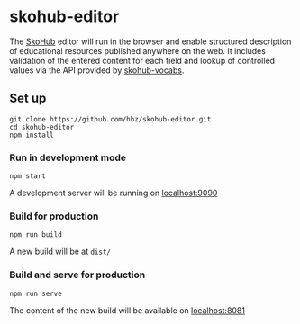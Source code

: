 # skohub-editor

The [SkoHub](https://skohub.io) editor will run in the browser and enable structured description of educational resources published anywhere on the web. It includes validation of the entered content for each field and lookup of controlled values via the API provided by [skohub-vocabs](https://github.com/hbz/skohub-vocabs).


## Set up
```
git clone https://github.com/hbz/skohub-editor.git
cd skohub-editor
npm install
```

### Run in development mode
```
npm start
```
A development server will be running on [localhost:9090](http://localhost:9090)

### Build for production
```
npm run build
```
A new build will be at `dist/`

### Build and serve for production
```
npm run serve
```
The content of the new build will be available on [localhost:8081](http://localhost:8081)

